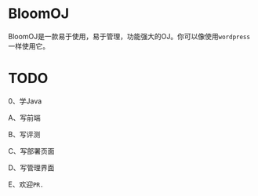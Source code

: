 # BloomOJ
BloomOJ是一款易于使用，易于管理，功能强大的OJ。你可以像使用`wordpress`一样使用它。

# TODO

0、学Java

A、写前端

B、写评测

C、写部署页面

D、写管理界面

E、欢迎`PR.`
